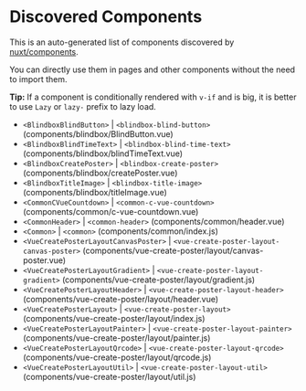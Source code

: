 # Discovered Components

This is an auto-generated list of components discovered by [nuxt/components](https://github.com/nuxt/components).

You can directly use them in pages and other components without the need to import them.

**Tip:** If a component is conditionally rendered with `v-if` and is big, it is better to use `Lazy` or `lazy-` prefix to lazy load.

- `<BlindboxBlindButton>` | `<blindbox-blind-button>` (components/blindbox/BlindButton.vue)
- `<BlindboxBlindTimeText>` | `<blindbox-blind-time-text>` (components/blindbox/blindTimeText.vue)
- `<BlindboxCreatePoster>` | `<blindbox-create-poster>` (components/blindbox/createPoster.vue)
- `<BlindboxTitleImage>` | `<blindbox-title-image>` (components/blindbox/titleImage.vue)
- `<CommonCVueCountdown>` | `<common-c-vue-countdown>` (components/common/c-vue-countdown.vue)
- `<CommonHeader>` | `<common-header>` (components/common/header.vue)
- `<Common>` | `<common>` (components/common/index.js)
- `<VueCreatePosterLayoutCanvasPoster>` | `<vue-create-poster-layout-canvas-poster>` (components/vue-create-poster/layout/canvas-poster.vue)
- `<VueCreatePosterLayoutGradient>` | `<vue-create-poster-layout-gradient>` (components/vue-create-poster/layout/gradient.js)
- `<VueCreatePosterLayoutHeader>` | `<vue-create-poster-layout-header>` (components/vue-create-poster/layout/header.vue)
- `<VueCreatePosterLayout>` | `<vue-create-poster-layout>` (components/vue-create-poster/layout/index.js)
- `<VueCreatePosterLayoutPainter>` | `<vue-create-poster-layout-painter>` (components/vue-create-poster/layout/painter.js)
- `<VueCreatePosterLayoutQrcode>` | `<vue-create-poster-layout-qrcode>` (components/vue-create-poster/layout/qrcode.js)
- `<VueCreatePosterLayoutUtil>` | `<vue-create-poster-layout-util>` (components/vue-create-poster/layout/util.js)
